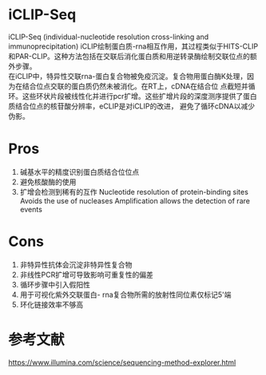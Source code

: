 # iCLIP-Seq




iCLIP-Seq (individual-nucleotide resolution cross-linking and immunoprecipitation) 
iCLIP绘制蛋白质-rna相互作用，其过程类似于HITS-CLIP和PAR-CLIP。这种方法包括在交联后消化蛋白质和用逆转录酶绘制交联位点的额外步骤。  
在iCLIP中，特异性交联rna-蛋白复合物被免疫沉淀。复合物用蛋白酶K处理，因为在结合位点交联的蛋白质仍然未被消化。在RT上，cDNA在结合位
点截短并循环。这些环状片段被线性化并进行pcr扩增。这些扩增片段的深度测序提供了蛋白质结合位点的核苷酸分辨率，eCLIP是对iCLIP的改进，
避免了循环cDNA以减少伪影。

# Pros  
1. 碱基水平的精度识别蛋白质结合位位点
2. 避免核酸酶的使用
3. 扩增会检测到稀有的互作
Nucleotide resolution of protein-binding sites
Avoids the use of nucleases
Amplification allows the detection of rare events

# Cons  
1. 非特异性抗体会沉淀非特异性复合物
2. 非线性PCR扩增可导致影响可重复性的偏差
3. 循环步骤中引入假阳性
4. 用于可视化紫外交联蛋白- rna复合物所需的放射性同位素仅标记5'端
5. 环化链接效率不够高

# 参考文献
https://www.illumina.com/science/sequencing-method-explorer.html



